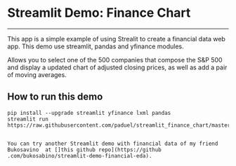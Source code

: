 # Streamlit Demo: Finance Chart
---
This app is a simple example of using Strealit to create a financial data web app.
This demo use streamlit, pandas and yfinance modules.

Allows you to select one of the 500 companies that compose the S&P 500 and
display a updated chart of adjusted closing prices, as well as add a pair of
moving averages.


## How to run this demo
```
pip install --upgrade streamlit yfinance lxml pandas
streamlit run https://raw.githubusercontent.com/paduel/streamlit_finance_chart/master/app.py


You can try another Streamlit demo with financial data of my friend
Bukosavino  at []this github repo](https://github
.com/bukosabino/streamlit-demo-financial-eda).